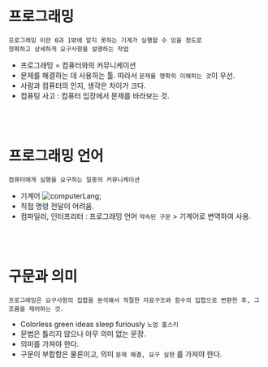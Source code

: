 # 프로그래밍

```
프로그래밍 이란 0과 1밖에 알지 못하는 기계가 실행할 수 있을 정도로
정확하고 상세하게 요구사항을 설명하는 작업
```

-   프로그래밍 = 컴퓨터와의 커뮤니케이션
-   문제를 해결하는 데 사용하는 툴. 따라서 `문제를 명확히 이해하는 것`이 우선.
-   사람과 컴퓨터의 인지, 생각은 차이가 크다.
-   컴퓨팅 사고 : 컴퓨터 입장에서 문제를 바라보는 것.

<br/>
<br/>

# 프로그래밍 언어

```
컴퓨터에게 실행을 요구하는 일종의 커뮤니케이션
```

-   기계어
    ![computerLang](https://tiaz.dev/assets/img/content/Assembly/Assembly-01.png);
-   직접 명령 전달이 어려움.
-   컴파일러, 인터프리터 : 프로그래밍 언어 `약속된 구문` > 기계어로 변역하여 사용.

<br/>
<br/>

# 구문과 의미

```
프로그래밍은 요구사항의 집합을 분석해서 적절한 자료구조와 함수의 집합으로 변환한 후, 그 흐름을 제어하는 것.
```

-   Colorless green ideas sleep furiously `노엄 홈스키`
-   문법은 틀리지 않으나 아무 의미 없는 문장.
-   의미를 가져야 한다.
-   구문이 부합함은 물론이고, 의미 `문제 해결, 요구 실현` 를 가져야 한다.
